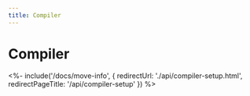 ```yaml
---
title: Compiler
---
```


# Compiler

<%- include('/docs/move-info', { redirectUrl: './api/compiler-setup.html', redirectPageTitle: '/api/compiler-setup' }) %>
